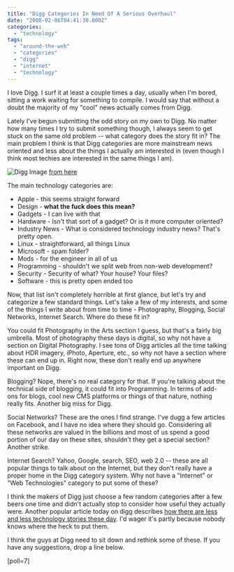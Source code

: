 ```yaml
---
title: "Digg Categories In Need Of A Serious Overhaul"
date: "2008-02-06T04:41:30.000Z"
categories: 
  - "technology"
tags: 
  - "around-the-web"
  - "categories"
  - "digg"
  - "internet"
  - "technology"
---
```


I love Digg. I surf it at least a couple times a day, usually when I'm bored, sitting a work waiting for something to compile. I would say that without a doubt the majority of my "cool" news actually comes from Digg.

Lately I've begun submitting the odd story on my own to Digg. No matter how many times I try to submit something though, I always seem to get stuck on the same old problem -- what category does the story fit in? The main problem I think is that Digg categories are more mainstream news oriented and less about the things I actually am interested in (even though I think most techies are interested in the same things I am).

![Digg](http://www.migratorynerd.com/wp-content/uploads/2008/02/falling-diggs.jpg) Image [from here](http://www.marketingshift.com/2006/8/downfall-digg-forthcoming-here-why.cfm)

The main technology categories are:

- Apple - this seems straight forward
- Design - **what the fuck does this mean?**
- Gadgets - I can live with that
- Hardware - Isn't that sort of a gadget? Or is it more computer oriented?
- Industry News - What is considered technology industry news? That's pretty open.
- Linux - straightforward, all things Linux
- Microsoft - spam folder?
- Mods - for the engineer in all of us
- Programming - shouldn't we split web from non-web development?
- Security - Security of what? Your house? Your files?
- Software - this is pretty open ended too

Now, that list isn't completely horrible at first glance, but let's try and categorize a few standard things. Let's take a few of my interests, and some of the things I write about from time to time - Photography, Blogging, Social Networks, Internet Search. Where do these fit in?

You could fit Photography in the Arts section I guess, but that's a fairly big umbrella. Most of photography these days is digital, so why not have a section on Digital Photography. I see tons of Digg articles all the time talking about HDR imagery, iPhoto, Aperture, etc., so why not have a section where these can end up in. Right now, these don't really end up anywhere important on Digg.

Blogging? Nope, there's no real category for that. If you're talking about the technical side of blogging, it could fit into Programming. In terms of add-ons for blogs, cool new CMS platforms or things of that nature, nothing really fits. Another big miss for Digg.

Social Networks? These are the ones I find strange. I've dugg a few articles on Facebook, and I have no idea where they should go. Considering all these networks are valued in the billions and most of us spend a good portion of our day on these sites, shouldn't they get a special section? Another strike.

Internet Search? Yahoo, Google, search, SEO, web 2.0 -- these are all popular things to talk about on the Internet, but they don't really have a proper home in the Digg category system. Why not have a "Internet" or "Web Technologies" category to put some of these?

I think the makers of Digg just choose a few random categories after a few beers one time and didn't actually stop to consider how useful they actually were. Another popular article today on digg describes [how there are less and less technology stories these day](http://mashable.com/2008/02/05/digg-tech-section-analysis/). I'd wager it's partly because nobody knows where the heck to put them.

I think the guys at Digg need to sit down and rethink some of these. If you have any suggestions, drop a line below.

\[poll=7\]
